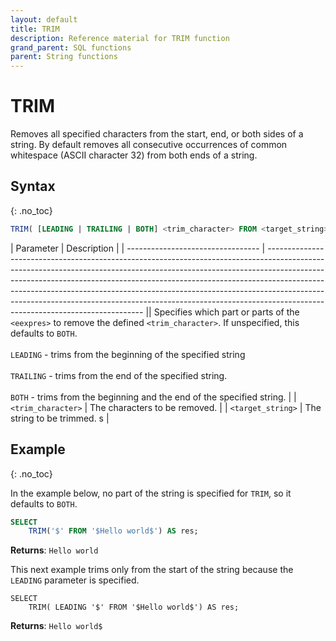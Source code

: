 ```yaml
---
layout: default
title: TRIM
description: Reference material for TRIM function
grand_parent: SQL functions
parent: String functions
---
```


# TRIM

Removes all specified characters from the start, end, or both sides of a string. By default removes all consecutive occurrences of common whitespace (ASCII character 32) from both ends of a string.

## Syntax
{: .no_toc}

```sql
TRIM( [LEADING | TRAILING | BOTH] <trim_character> FROM <target_string>)
```

| Parameter                         | Description                                                                                                                                                                                                                                                                                                                                                                                                                                           |
| --------------------------------- | ----------------------------------------------------------------------------------------------------------------------------------------------------------------------------------------------------------------------------------------------------------------------------------------------------------------------------------------------------------------------------------------------------------------------------------------------------- || Specifies which part or parts of the `<eexpres>` to remove the defined `<trim_character>`. If unspecified, this defaults to `BOTH`.<br><br>`LEADING` - trims from the beginning of the specified string<br><br>`TRAILING` - trims from the end of the specified string. <br><br>`BOTH` - trims from the beginning and the end of the specified string. |
| `<trim_character>`                | The characters to be removed.                                                                                                                                                                                                                                                                                                                                                                                                                         |
| `<target_string>`                 | The string to be trimmed.                                                                                                                                                                                                                                              s                                                                                                                                                                               |

## Example
{: .no_toc}

In the example below, no part of the string is specified for `TRIM`, so it defaults to `BOTH`.

```sql
SELECT
	TRIM('$' FROM '$Hello world$') AS res;
```

**Returns**: `Hello world`

This next example trims only from the start of the string because the `LEADING` parameter is specified.

```
SELECT
	TRIM( LEADING '$' FROM '$Hello world$') AS res;
```

**Returns**: `Hello world$`
